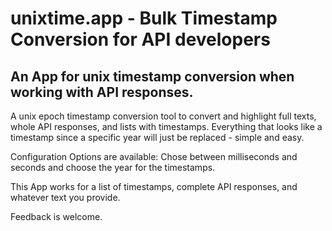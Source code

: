 # unixtime.app - Bulk Timestamp Conversion for API developers
## An App for unix timestamp conversion when working with API responses.

A unix epoch timestamp conversion tool to convert and highlight full texts, whole API responses, and lists with timestamps. Everything that looks like a timestamp since a specific year will just be replaced - simple and easy.

Configuration Options are available: Chose between milliseconds and seconds and choose the year for the timestamps.

This App works for a list of timestamps, complete API responses, and whatever text you provide.

Feedback is welcome.
